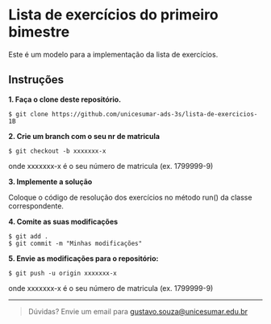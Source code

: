 # Lista de exercícios do primeiro bimestre

Este é um modelo para a implementação da lista de exercícios.

## Instruções

**1. Faça o clone deste repositório.**
  
 ```
 $ git clone https://github.com/unicesumar-ads-3s/lista-de-exercicios-1B
 ```
 
  
**2. Crie um branch com o seu nr de matricula**

```
$ git checkout -b xxxxxxx-x
```

onde xxxxxxx-x é o seu número de matricula (ex. 1799999-9)
  
**3. Implemente a solução** 

Coloque o código de resolução dos exercícios no método run() da classe correspondente.

**4. Comite as suas modificações**

```
$ git add .
$ git commit -m "Minhas modificações"
```

**5. Envie as modificações para o repositório:**

```
$ git push -u origin xxxxxxx-x
```
onde xxxxxxx-x é o seu número de matricula (ex. 1799999-9)


---

> Dúvidas? Envie um email para gustavo.souza@unicesumar.edu.br
